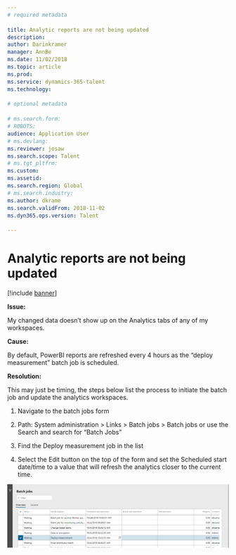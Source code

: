 ```yaml
---
# required metadata

title: Analytic reports are not being updated
description: 
author: Darinkramer
manager: AnnBe
ms.date: 11/02/2018
ms.topic: article
ms.prod: 
ms.service: dynamics-365-talent
ms.technology: 

# optional metadata

# ms.search.form: 
# ROBOTS: 
audience: Application User
# ms.devlang: 
ms.reviewer: josaw
ms.search.scope: Talent
# ms.tgt_pltfrm: 
ms.custom: 
ms.assetid: 
ms.search.region: Global
# ms.search.industry: 
ms.author: dkrame
ms.search.validFrom: 2018-11-02
ms.dyn365.ops.version: Talent

---
```


# Analytic reports are not being updated

[!include [banner](includes/banner.md)]

**Issue:**

My changed data doesn’t show up on the Analytics tabs of any of my workspaces.

**Cause:**

By default, PowerBI reports are refreshed every 4 hours as the “deploy
measurement” batch job is scheduled.

**Resolution:**

This may just be timing, the steps below list the process to initiate the batch
job and update the analytics workspaces.

1.  Navigate to the batch jobs form

2.  Path: System administration \> Links \> Batch jobs \> Batch jobs or use the
    Search and search for “Batch Jobs”

3.  Find the Deploy measurement job in the list

4.  Select the Edit button on the top of the form and set the Scheduled start
    date/time to a value that will refresh the analytics closer to the current
    time.

![](media/batch-jobs.png)
